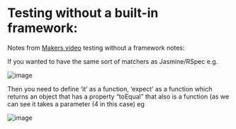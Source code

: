 # Testing without a built-in framework:

Notes from [Makers video](https://www.youtube.com/watch?v=HyGnxxKJmeQ) testing without a framework notes:


If you wanted to have the same sort of matchers as Jasmine/RSpec 
e.g.

![image](https://user-images.githubusercontent.com/30720508/114541810-17c3f600-9c4f-11eb-802b-57d54d0ede9b.png)


Then you need to define ‘it’ as a function, ‘expect’ as a function which returns an object that has a property “toEqual” that also is a function (as we can see it takes a parameter (4 in this case) eg

![image](https://user-images.githubusercontent.com/30720508/114541656-ea774800-9c4e-11eb-8c35-1c6f8d5ad098.png)
